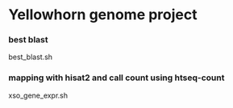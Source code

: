 # Yellowhorn genome project

### best blast
best_blast.sh

### mapping with hisat2 and call count using htseq-count
xso_gene_expr.sh
